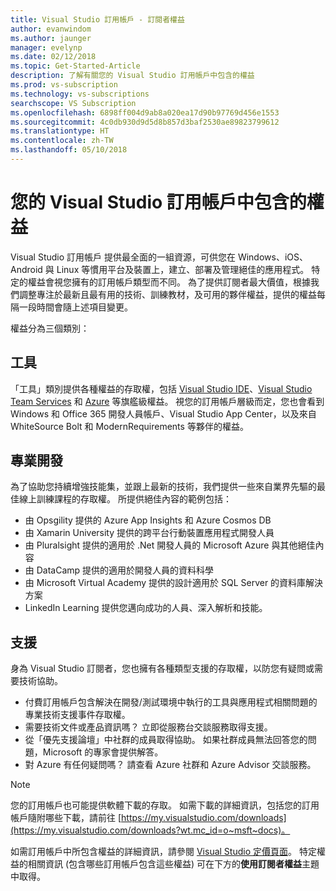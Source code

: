 ```yaml
---
title: Visual Studio 訂用帳戶 - 訂閱者權益
author: evanwindom
ms.author: jaunger
manager: evelynp
ms.date: 02/12/2018
ms.topic: Get-Started-Article
description: 了解有關您的 Visual Studio 訂用帳戶中包含的權益
ms.prod: vs-subscription
ms.technology: vs-subscriptions
searchscope: VS Subscription
ms.openlocfilehash: 6898ff004d9ab8a020ea17d90b97769d456e1553
ms.sourcegitcommit: 4c0db930d9d5d8b857d3baf2530ae89823799612
ms.translationtype: HT
ms.contentlocale: zh-TW
ms.lasthandoff: 05/10/2018
---
```

# <a name="benefits-included-in-your-visual-studio-subscription"></a>您的 Visual Studio 訂用帳戶中包含的權益

Visual Studio 訂用帳戶 提供最全面的一組資源，可供您在 Windows、iOS、Android 與 Linux 等慣用平台及裝置上，建立、部署及管理絕佳的應用程式。  特定的權益會視您擁有的訂用帳戶類型而不同。  為了提供訂閱者最大價值，根據我們調整專注於最新且最有用的技術、訓練教材，及可用的夥伴權益，提供的權益每隔一段時間會隨上述項目變更。 

權益分為三個類別：

## <a name="tools"></a>工具
「工具」類別提供各種權益的存取權，包括 [Visual Studio IDE](/vs-ide-benefit/)、[Visual Studio Team Services](/vs-vsts/) 和 [Azure](/vs-azure/) 等旗艦級權益。  視您的訂用帳戶層級而定，您也會看到 Windows 和 Office 365 開發人員帳戶、Visual Studio App Center，以及來自 WhiteSource Bolt 和 ModernRequirements 等夥伴的權益。

## <a name="professional-development"></a>專業開發
為了協助您持續增強技能集，並跟上最新的技術，我們提供一些來自業界先驅的最佳線上訓練課程的存取權。 所提供絕佳內容的範例包括：
- 由 Opsgility 提供的 Azure App Insights 和 Azure Cosmos DB
- 由 Xamarin University 提供的跨平台行動裝置應用程式開發人員
- 由 Pluralsight 提供的適用於 .Net 開發人員的 Microsoft Azure 與其他絕佳內容
- 由 DataCamp 提供的適用於開發人員的資料科學
- 由 Microsoft Virtual Academy 提供的設計適用於 SQL Server 的資料庫解決方案
- LinkedIn Learning 提供您邁向成功的人員、深入解析和技能。 

## <a name="support"></a>支援 
身為 Visual Studio 訂閱者，您也擁有各種類型支援的存取權，以防您有疑問或需要技術協助。 
- 付費訂用帳戶包含解決在開發/測試環境中執行的工具與應用程式相關問題的專業技術支援事件存取權。  
- 需要技術文件或產品資訊嗎？  立即從服務台交談服務取得支援。 
- 從「優先支援論壇」中社群的成員取得協助。  如果社群成員無法回答您的問題，Microsoft 的專家會提供解答。 
- 對 Azure 有任何疑問嗎？  請查看 Azure 社群和 Azure Advisor 交談服務。  

> [!NOTE] 
> 您的訂用帳戶也可能提供軟體下載的存取。  如需下載的詳細資訊，包括您的訂用帳戶隨附哪些下載，請前往 [https://my.visualstudio.com/downloads](https://my.visualstudio.com/downloads?wt.mc_id=o~msft~docs)。

如需訂用帳戶中所包含權益的詳細資訊，請參閱 [Visual Studio 定價頁面](https://www.visualstudio.com/vs/pricing/)。  特定權益的相關資訊 (包含哪些訂用帳戶包含這些權益) 可在下方的**使用訂閱者權益**主題中取得。 

